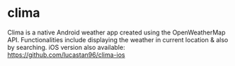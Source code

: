 # clima
Clima is a native Android weather app created using the OpenWeatherMap API. Functionalities include displaying the weather in current location & also by searching. iOS version also available: https://github.com/lucastan96/clima-ios